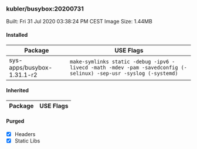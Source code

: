 ### kubler/busybox:20200731

Built: Fri 31 Jul 2020 03:38:24 PM CEST
Image Size: 1.44MB

#### Installed
Package | USE Flags
--------|----------
sys-apps/busybox-1.31.1-r2 | `make-symlinks static -debug -ipv6 -livecd -math -mdev -pam -savedconfig (-selinux) -sep-usr -syslog (-systemd)`
#### Inherited
Package | USE Flags
--------|----------
#### Purged
- [x] Headers
- [x] Static Libs
